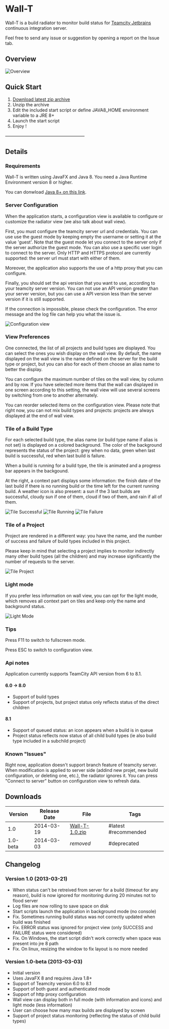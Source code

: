 # Wall-T

Wall-T is a build radiator to monitor build status for [Teamcity Jetbrains](https://www.jetbrains.com/teamcity/) continuous integration server.

Feel free to send any issue or suggestion by opening a report on the Issue tab.

## Overview

![Overview](https://lh6.googleusercontent.com/DZ6JoQk-efQzIN1ruQXKIElswz0GczwvLdTaMzWvafQ5_jp_PwQSj5VH3rWch0055-FfXiGB=w1366-h662-rw)

## Quick Start

1. [Download latest zip archive](https://github.com/u2032/wall-t/#downloads)
1. Unzip the archive
1. Edit the included start script or define JAVA8_HOME environment variable to a JRE 8+
1. Launch the start script
1. Enjoy !

––––––––––––––––––––––––––––––––––––

## Details

### Requirements
Wall-T is written using JavaFX and Java 8. You need a Java Runtime Environment version 8 or higher.

You can donwload [Java 8+ on this link](http://www.oracle.com/technetwork/java/javase/downloads/jre8-downloads-2133155.html).

### Server Configuration
When the application starts, a configuration view is available to configure or customize the radiator view (we also talk about wall view).

First, you must configure the teamcity server url and credentials. You can use use the guest mode by keeping empty the username or setting it at the value 'guest'. Note that the guest mode let you connect to the server only if the server authorize the guest mode. You can also use a specific user login to connect to the server. Only HTTP and HTTPS protocol are currently supported: the server url must start with either of them.

Moreover, the application also supports the use of a http proxy that you can configure.

Finally, you should set the api version that you want to use, according to your teamcity server version. You can not use an API version greater than your server version, but you can use a API version less than the server version if it is still supported.

If the connection is impossible, please check the configuration. The error message and the log file can help you what the issue is.

![Configuration view](https://lh3.googleusercontent.com/u/0/d/0B5cKQDFfHPOmSndrSkU0NWhSRTg=s1600-k-iv1)

### View Preferences
One connected, the list of all projects and build types are displayed. You can select the ones you wish display on the wall view. By default, the name displayed on the wall view is the name defined on the server for the build type or project, but you can also for each of them choose an alias name to better the display.

You can configure the maximum number of tiles on the wall view, by column and by row. If you have selected more items that the wall can displayed in one screen according to this setting, the wall view will use several screens by switching from one to another alternately.

You can reorder selected items on the configuration view. Please note that right now, you can not mix build types and projects: projects are always displayed at the end of wall view.

### Tile of a Build Type
For each selected build type, the alias name (or build type name if alias is not set) is displayed on a colored background. The color of the background represents the status of the project: grey when no data, green when last build is successful, red when last build is failure.

When a build is running for a build type, the tile is animated and a progress bar appears in the backgound.

At the right, a context part displays some information: the finish date of the last build if there is no running build or the time left for the current running build. A weather icon is also present: a sun if the 3 last builds are successful, cloudy sun if one of them, cloud if two of them, and rain if all of them.

![Tile Successful](https://lh3.googleusercontent.com/u/0/d/0B5cKQDFfHPOmZERfOGtXS2F3b00=s1600-k-iv1)
![Tile Running](https://lh3.googleusercontent.com/u/0/d/0B5cKQDFfHPOmUm10TUc2TEJmbzA=s1600-k-iv1)
![Tile Failure](https://lh3.googleusercontent.com/u/0/d/0B5cKQDFfHPOmMUZsM2tDc1NBMFk=s1600-k-iv1)

### Tile of a Project
Project are rendered in a different way: you have the name, and the number of success and failure of build types included in this project.

Please keep in mind that selecting a project implies to monitor indirectly many other build types (all the children) and may increase significantly the number of requests to the server.

![Tile Project](https://lh3.googleusercontent.com/u/0/d/0B5cKQDFfHPOmTDZUMkRkNmxMR2c=s1600-k-iv1)

### Light mode
If you prefer less information on wall view, you can opt for the light mode, which removes all context part on tiles and keep only the name and background status.

![Light Mode](https://lh3.googleusercontent.com/u/0/d/0B5cKQDFfHPOmZXR1LWY1VlRBcjQ=s1600-k-iv1)

### Tips
Press F11 to switch to fullscreen mode.

Press ESC to switch to configuration view.

### Api notes
Application currently supports TeamCity API version from 6 to 8.1.

#### 6.0 -> 8.0
* Support of build types
* Support of projects, but project status only reflects status of the direct children
#### 8.1
* Support of queued status: an icon appears when a build is in queue
* Project status reflects now status of all child build types (ie also build type included in a subchild project)

### Known "Issues"
Right now, application doesn't support branch feature of teamcity server.
When modification is applied to server side (addind new projet, new build configuration, or deleting one, etc.), the radiator ignores it. You can press "Connect to server" button on configuration view to refresh data.

## Downloads

Version | Release Date | File | Tags 
--------|--------------|------|------ 
1.0 | 2014-03-19 | [Wall-T-1.0.zip](https://goo.gl/Z8kCUI) | #latest #recommended
1.0-beta | 2014-03-03 | *removed* | #deprecated 

## Changelog

### Version 1.0 (2013-03-21)

* When status can't be retreived from server for a build (timeout for any reason), build is now ignored for monitoring during 20 minutes not to flood server
* Log files are now rolling to save space on disk
* Start scripts launch the application in background mode (no console)
* Fix. Sometimes running build status was not correctly updated when build was finished
* Fix. ERROR status was ignored for project view (only SUCCESS and FAILURE status were considered)
* Fix. On Windows, the start script didn't work correctly when space was present into jre 8 path
* Fix. On linux, resizing the window to fix layout is no more needed

### Version 1.0-beta (2013-03-03)
* Initial version
* Uses JavaFX 8 and requires Java 1.8+
* Support of Teamcity version 6.0 to 8.1
* Support of both guest and authenticated mode
* Support of http proxy configuration
* Wall view can display both in full mode (with information and icons) and light mode (less information)
* User can choose how many max builds are displayed by screen
* Support of project status monitoring (reflecting the status of child build types)
